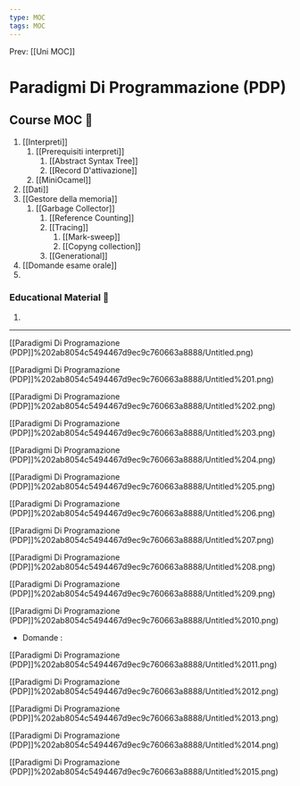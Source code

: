 ```yaml
---
type: MOC 
tags: MOC 
---
```


Prev: [[Uni MOC]]

# Paradigmi Di Programmazione (PDP)

## Course MOC  📒
1. [[Interpreti]]
	1. [[Prerequisiti interpreti]]
		1. [[Abstract Syntax Tree]]
		2. [[Record D'attivazione]]
	2. [[MiniOcamel]]
3. [[Dati]]
4. [[Gestore della memoria]]
	1. [[Garbage Collector]]
		1. [[Reference Counting]]
		2. [[Tracing]]
			1. [[Mark-sweep]]
			2. [[Copyng collection]]
		3. [[Generational]]
5. [[Domande esame orale]]
6. 

### Educational Material 🧱
1. 

---

[[Paradigmi Di Programazione (PDP]]%202ab8054c5494467d9ec9c760663a8888/Untitled.png)

[[Paradigmi Di Programazione (PDP]]%202ab8054c5494467d9ec9c760663a8888/Untitled%201.png)

[[Paradigmi Di Programazione (PDP]]%202ab8054c5494467d9ec9c760663a8888/Untitled%202.png)

[[Paradigmi Di Programazione (PDP]]%202ab8054c5494467d9ec9c760663a8888/Untitled%203.png)

[[Paradigmi Di Programazione (PDP]]%202ab8054c5494467d9ec9c760663a8888/Untitled%204.png)

[[Paradigmi Di Programazione (PDP]]%202ab8054c5494467d9ec9c760663a8888/Untitled%205.png)

[[Paradigmi Di Programazione (PDP]]%202ab8054c5494467d9ec9c760663a8888/Untitled%206.png)



[[Paradigmi Di Programazione (PDP]]%202ab8054c5494467d9ec9c760663a8888/Untitled%207.png)

[[Paradigmi Di Programazione (PDP]]%202ab8054c5494467d9ec9c760663a8888/Untitled%208.png)

[[Paradigmi Di Programazione (PDP]]%202ab8054c5494467d9ec9c760663a8888/Untitled%209.png)

[[Paradigmi Di Programazione (PDP]]%202ab8054c5494467d9ec9c760663a8888/Untitled%2010.png)

- Domande :

[[Paradigmi Di Programazione (PDP]]%202ab8054c5494467d9ec9c760663a8888/Untitled%2011.png)

[[Paradigmi Di Programazione (PDP]]%202ab8054c5494467d9ec9c760663a8888/Untitled%2012.png)

[[Paradigmi Di Programazione (PDP]]%202ab8054c5494467d9ec9c760663a8888/Untitled%2013.png)



[[Paradigmi Di Programazione (PDP]]%202ab8054c5494467d9ec9c760663a8888/Untitled%2014.png)

[[Paradigmi Di Programazione (PDP]]%202ab8054c5494467d9ec9c760663a8888/Untitled%2015.png)

